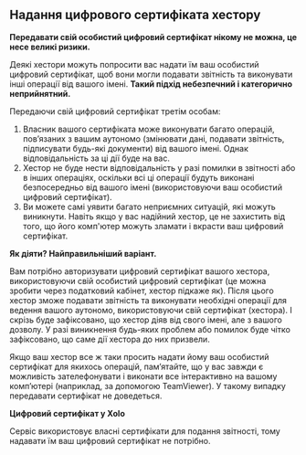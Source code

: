 ## Надання цифрового сертифіката хестору

**Передавати свій особистий цифровий сертифікат нікому не можна, це несе великі ризики.**

Деякі хестори можуть попросити вас надати їм ваш особистий цифровий сертифікат, щоб вони могли подавати звітність та
виконувати інші операції від вашого імені. **Такий підхід небезпечний і категорично неприйнятний.**

Передаючи свій цифровий сертифікат третім особам:

1. Власник вашого сертифіката може виконувати багато операцій, пов’язаних з вашим аутономо (змінювати дані, подавати
   звітність, підписувати будь-які документи) від вашого імені. Однак відповідальність за ці дії буде на вас.
2. Хестор не буде нести відповідальність у разі помилки в звітності або в інших операціях, оскільки всі ці операції
   будуть виконані безпосередньо від вашого імені (використовуючи ваш особистий цифровий сертифікат).
3. Ви можете самі уявити багато неприємних ситуацій, які можуть виникнути. Навіть якщо у вас надійний хестор, це не
   захистить від того, що його комп'ютер можуть зламати і вкрасти ваш цифровий сертифікат.

**Як діяти? Найправильніший варіант.**

Вам потрібно авторизувати цифровий сертифікат вашого хестора, використовуючи свій особистий цифровий сертифікат (це
можна зробити через податковий кабінет, хестор підкаже як). Після цього хестор зможе подавати звітність та виконувати
необхідні операції для ведення вашого аутономо, використовуючи свій сертифікат (хестора). І скрізь буде зафіксовано, що
хестор діяв від свого імені, але з вашого дозволу. У разі виникнення будь-яких проблем або помилок буде чітко
зафіксовано, що саме дії хестора до них призвели.

Якщо ваш хестор все ж таки просить надати йому ваш особистий сертифікат для якихось операцій, пам’ятайте, що у вас
завжди є можливість зателефонувати і виконати все інтерактивно на вашому комп’ютері (наприклад, за допомогою
TeamViewer). У такому випадку передавати сертифікат не доведеться.

**Цифровий сертифікат у Xolo**

Сервіс використовує власні сертифікати для подання звітності, тому надавати їм ваш цифровий сертифікат не потрібно.
